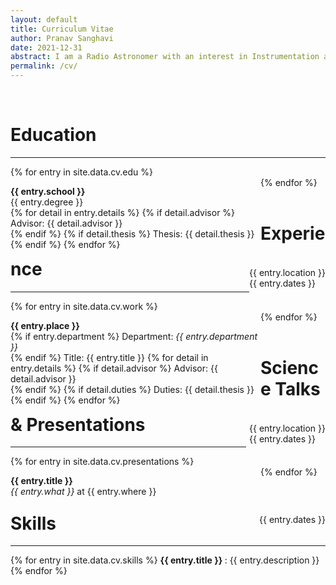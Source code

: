 ```yaml
---
layout: default
title: Curriculum Vitae
author: Pranav Sanghavi
date: 2021-12-31
abstract: I am a Radio Astronomer with an interest in Instrumentation and VLBI. I am currently completing my PhD at West Virginia University. My goal is to strive towards acquiring end-to-end experitise from analog chains to digital pipelines. I would like to build to telescopes to uncover the secrets of Fast Radio Bursts and Cosmology.
permalink: /cv/
---
```


<br>

<h1 id = "edu">Education</h1>
<hr>
<div class="container">
  {% for entry in site.data.cv.edu %}
    <div class="content_left_responsive">
      <p style='float: left; width: 100vw; max-width: 400px;'>
        <b>{{ entry.school }}</b><br>
        {{ entry.degree }}<br>
        {% for detail in entry.details %}
          {% if detail.advisor %}
            Advisor: {{ detail.advisor }}<br>
          {% endif %}
          {% if detail.thesis %}
            Thesis: {{ detail.thesis }}<br>
          {% endif %}
        {% endfor %}
      </p>
    </div>
    <div class="content_left_responsive">
      <p style='float: right'>
        {{ entry.location }}<br>
        {{ entry.dates }}<br>
      </p>
    </div>
  {% endfor %}
</div>
<br>

<h1 id = "edu">Experience</h1>
<hr>
<div class="container">
  {% for entry in site.data.cv.work %}
    <div class="content_left_responsive">
      <p style='float: left; width: 100vw; max-width: 400px;'>
        <b>{{ entry.place }}</b><br>
        {% if entry.department %}
            Department: <i>{{ entry.department }}</i><br>
        {% endif %}
        Title: {{ entry.title }}
        {% for detail in entry.details %}
          {% if detail.advisor %}
            Advisor: {{ detail.advisor }}<br>
          {% endif %}
          {% if detail.duties %}
            Duties: {{ detail.thesis }}<br>
          {% endif %}
        {% endfor %}
      </p>
    </div>
    <div class="content_left_responsive">
      <p style='float: right; margin-left: 5px;'>
        {{ entry.location }}<br>
        {{ entry.dates }}<br>
      </p>
    </div>
  {% endfor %}
</div>
<br>

<h1 id = "pres">Science Talks & Presentations</h1>
<hr>
<div class="container">
  {% for entry in site.data.cv.presentations %}
    <div class="content_left_responsive">
      <p style='float: left; width: 100vw; max-width: 400px;'>
        <b>{{ entry.title }}</b><br>
        <i>{{ entry.what }}</i> at {{ entry.where }}<br>
        </p>
    </div>
    <div class="content_left_responsive">
      <p style='float: right; margin-left: 5px;'>
        {{ entry.dates }}<br>
        </p>
    </div>
  {% endfor %}
</div>

<br>
<h1 id = "skills">Skills</h1>
<hr>
<div class="container">
  {% for entry in site.data.cv.skills %}
  <b> {{ entry.title }} </b>: {{ entry.description }}<br>
  {% endfor %}
</div>
<br>

